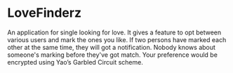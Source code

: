 # LoveFinderz
An application for single looking for love.
It gives a feature to opt between various users and mark the ones you like.
If two persons have marked each other at the same time, they will got a notification.
Nobody knows about someone's marking before they've got match.
Your preference would be encrypted using Yao’s Garbled Circuit scheme.
